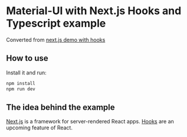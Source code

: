 # Material-UI with Next.js Hooks and Typescript example

Converted from [next.js demo with hooks](https://github.com/mui-org/material-ui/pull/13920)

## How to use

Install it and run:

```bash
npm install
npm run dev
```

## The idea behind the example

[Next.js](https://github.com/zeit/next.js) is a framework for server-rendered React apps.
[Hooks](https://reactjs.org/docs/hooks-state.html) are an upcoming feature of React.
